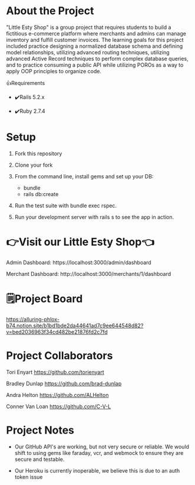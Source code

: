 # About the Project

"Little Esty Shop" is a group project that requires students to build a fictitious e-commerce platform where merchants and admins can manage inventory and fulfill customer invoices. The learning goals for this project included practice designing a normalized database schema and defining model relationships, utilizing advanced routing techniques, utilizing advanced Active Record techniques to perform complex database queries, and to practice consuming a public API while utilizing POROs as a way to apply OOP principles to organize code.

👍Requirements

- ✔️Rails 5.2.x

- ✔️Ruby 2.7.4

# Setup

1. Fork this repository

1. Clone your fork
1. From the command line, install gems and set up your DB:
    - bundle
    - rails db:create
1. Run the test suite with bundle exec rspec.
1. Run your development server with rails s to see the app in action.


# 👉Visit our Little Esty Shop👈
Admin Dashboard: https://localhost:3000/admin/dashboard

Merchant Dashboard: http://localhost:3000/merchants/1/dashboard

# 🗒️Project Board

https://alluring-phlox-b74.notion.site/b1bd1bde2da44641ad7c9ee644548d82?v=bed2036963f34cd482be21876fd2c7fd

# Project Collaborators
Tori Enyart https://github.com/torienyart

Bradley Dunlap https://github.com/brad-dunlap

Andra Helton https://github.com/ALHelton

Conner Van Loan https://github.com/C-V-L

# Project Notes

- Our GitHub API's are working, but not very secure or reliable.  We would shift to using gems like faraday, vcr, and webmock to ensure they are secure and testable.

- Our Heroku is currently inoperable, we believe this is due to an auth token issue

